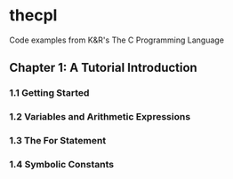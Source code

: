# thecpl
Code examples from K&amp;R's The C Programming Language

## Chapter 1: A Tutorial Introduction
### 1.1 Getting Started
### 1.2 Variables and Arithmetic Expressions
### 1.3 The For Statement
### 1.4 Symbolic Constants